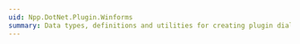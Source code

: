 ```yaml
---
uid: Npp.DotNet.Plugin.Winforms
summary: Data types, definitions and utilities for creating plugin dialogs using Windows Forms.
---
```

